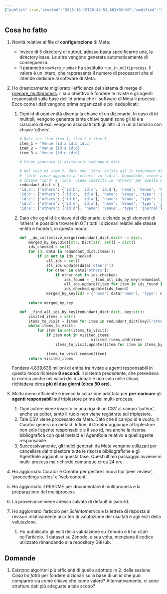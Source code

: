 ```yaml
---
{"publish":true,"created":"2025-10-15T20:42:53.681+02:00","modified":"2025-10-15T19:39:45.000+02:00","cssclasses":""}
---
```



## Cosa ho fatto

1. Novità relative al file di **configurazione** di Meta:
    - Invece di 5 directory di output, adesso basta specificarne una, la directory base. Le altre vengono generate automaticamente di conseguenza.
    - Il parametro `workers_number` ha sostituito `run_in_multiprocess`. Il valore è un intero, che rappresenta il numero di processori che si intende dedicare al software di Meta.
2. Ho drasticamente migliorato l’efficienza del sistema di merge di [prepare_multiprocess](https://github.com/opencitations/meta/blob/master/plugins/multiprocess/prepare_multiprocess.py). Il suo obiettivo è fondere le riviste e gli agenti responsabili sulla base dell’id prima che il software di Meta li processi. Ecco come i dati vengono prima organizzati e poi deduplicati:
    1. Ogni id di ogni entità diventa la chiave di un dizionario. In caso di id multipli, vengono generate tante chiavi quanti sono gli id e a ciascuno di essi vengono associati tutti gli altri id in un dizionario con chiave ‘others’.
        
        ```python
        # Dati tre item item_1, item_2 e item_3
        item_1 = 'Venue [id:a id:b id:c]'
        item_2 = 'Venue [id:a id:d]'
        item_3 = 'Venue [id:e id:d]'
        
        # Viene generato il dizionario redundant_dict
        
        # Nel caso di item_2, dato che 'id:a' esiste già in redundant_dict, 
        # 'id:d' viene aggiunto a 'others' in 'id:a'. Dopodiché, viene aggiunta una nuova
        # chiave 'id:d' e 'id:a' viene inserito in 'others' per quella chiave.
        redundant_dict = {
        'id:a': {'others': {'id:b', 'id:c', 'id:d'}, 'name': 'Venue', 'type': 'journal'}, 
        'id:b': {'others': {'id:c', 'id:a'}, 'name': 'Venue', 'type': 'journal'}, 
        'id:c': {'others': {'id:b', 'id:a'}, 'name': 'Venue', 'type': 'journal'}, 
        'id:d': {'others': {'id:e', 'id:a'}, 'name': 'Venue', 'type': 'journal'}, 
        'id:e': {'others': {'id:d'}, 'name': 'Venue', 'type': 'journal'}}
        ```
        
    2. Dato che ogni id è chiave del dizionario, ciclando sugli elementi di ‘others’ è possibile trovare in O(1) tutti i dizionari relativi alle stesse entità e fonderli, in questo modo:
        
        ```python
        def __do_collective_merge(redundant_dict:dict) -> dict:
            merged_by_key:Dict[str, Dict[str, set]] = dict()
            ids_checked = set()
            for id, data in redundant_dict.items():
                if id not in ids_checked:
                    all_ids = set()
                    all_ids.update(data['others'])
                    for other in data['others']:
                        if other not in ids_checked:
                            ids_found = __find_all_ids_by_key(redundant_dict, key=other)
                            all_ids.update({item for item in ids_found if item != id})
                            ids_checked.update(ids_found)
                    merged_by_key[id] = {'name': data['name'], 'type': data['type'], 
        																'others': all_ids}
            return merged_by_key
        
        def __find_all_ids_by_key(redundant_dict:dict, key:str):
            visited_items = set()
            items_to_visit = {item for item in redundant_dict[key]['others']}
            while items_to_visit:
                for item in set(items_to_visit):
                    if item not in visited_items:
        								visited_items.add(item)
                        items_to_visit.update({item for item in items_by_id[item]['others'] 
        																			if item not in visited_items})
                    items_to_visit.remove(item)
            return visited_items
        ```
        
    
    Fondere 4,839,636 milioni di entità tra riviste e agenti responsabili in questo modo richiede **8 secondi**. Il sistema precedente, che prevedeva la ricerca anche nei valori dei dizionari e non solo nelle chiavi, richiedeva circa **più di due giorni (circa 50 ore)**.
    
3. Molto meno efficiente è invece la soluzione adottata per **pre-caricare** gli **agenti responsabili** sul triplestore prima del multi-process. 
    1. Ogni autore viene inserito in una riga di un CSV al campo ‘author’, anche se editor, tanto il ruolo non viene registrato sul triplestore.
    2. Tale CSV viene processato da Meta. Dato che il campo id è vuoto, il Curator genera un metaid. Infine, il Creator aggiunge al triplestore non solo l’agente responsabile e il suo id, ma anche la risorsa bibliografica con quel metaid e l’AgentRole relativo a quell’agente responsabile.
    3. Successivamente, gli indici generati da Meta vengono utilizzati per cancellare dal triplestore tutte le risorse bibliografiche e gli AgentRole aggiunti in questa fase. Quest’ultimo passaggio avviene in multi-process ma richiede comunque circa 24 ore.
4. Ho aggiornato Curator e Creator per gestire i nuovi tipi ‘peer review’, ‘proceedings series’ e ‘web content’.
5. Ho aggiornato il README per documentare il multiprocess e la preparazione del multiprocess.
6. La provenance viene adesso salvata di default in json-ld.
7. Ho aggiornato l’articolo per *Scientometrics* e la lettera di risposta ai revisori relativamente ai criteri di valutazione dei risultati e agli esiti della valutazione.
    1. Ho pubblicato gli esiti della valutazione su Zenodo e li ho citati nell’articolo. Il dataset su Zenodo, a sua volta, menziona il codice utilizzato rimandando alla repository GitHub.

## Domande

1. Esistono algoritmi più efficienti di quello adottato in 2. della sezione *Cosa ho fatto* per fondere dizionari sulla base di un id che può comparire sia come chiave che come valore? Alternativamente, ci sono strutture dati più adeguate a tale scopo?